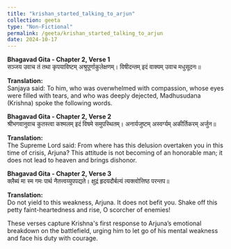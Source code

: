 ```yaml
---
title: "krishan_started_talking_to_arjun"
collection: geeta
type: "Non-Fictional"
permalink: /geeta/krishan_started_talking_to_arjun
date: 2024-10-17
---
```




**Bhagavad Gita - Chapter 2, Verse 1**         
सञ्जय उवाच
तं तथा कृपयाविष्टम् अश्रुपूर्णाकुलेक्षणम्।
विषीदन्तम् इदं वाक्यम् उवाच मधुसूदनः॥

**Translation:**      
Sanjaya said: To him, who was overwhelmed with compassion, whose eyes were filled with tears, and who was deeply dejected, Madhusudana (Krishna) spoke the following words.

**Bhagavad Gita - Chapter 2, Verse 2**         
श्रीभगवानुवाच
कुतस्त्वा कश्मलम् इदं विषमे समुपस्थितम्।
अनार्यजुष्टम् अस्वर्ग्यम् अकीर्तिकरम् अर्जुन॥

**Translation:**    
The Supreme Lord said: From where has this delusion overtaken you in this time of crisis, Arjuna? This attitude is not becoming of an honorable man; it does not lead to heaven and brings dishonor.

**Bhagavad Gita - Chapter 2, Verse 3**         
क्लैब्यं मा स्म गमः पार्थ नैतत्त्वय्युपपद्यते।
क्षुद्रं हृदयदौर्बल्यं त्यक्त्वोत्तिष्ठ परन्तप॥

**Translation:**      
Do not yield to this weakness, Arjuna. It does not befit you. Shake off this petty faint-heartedness and rise, O scorcher of enemies!

These verses capture Krishna's first response to Arjuna’s emotional breakdown on the battlefield, urging him to let go of his mental weakness and face his duty with courage.
